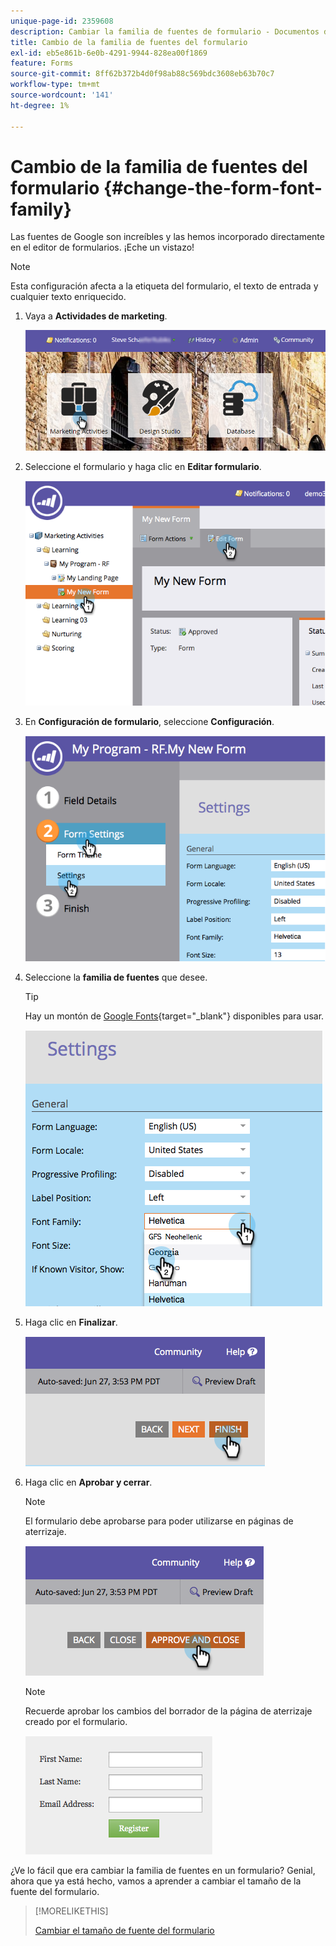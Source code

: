 ```yaml
---
unique-page-id: 2359608
description: Cambiar la familia de fuentes de formulario - Documentos de Marketo - Documentación del producto
title: Cambio de la familia de fuentes del formulario
exl-id: eb5e861b-6e0b-4291-9944-828ea00f1869
feature: Forms
source-git-commit: 8ff62b372b4d0f98ab88c569bdc3608eb63b70c7
workflow-type: tm+mt
source-wordcount: '141'
ht-degree: 1%

---
```


# Cambio de la familia de fuentes del formulario {#change-the-form-font-family}

Las fuentes de Google son increíbles y las hemos incorporado directamente en el editor de formularios. ¡Eche un vistazo!

>[!NOTE]
>
>Esta configuración afecta a la etiqueta del formulario, el texto de entrada y cualquier texto enriquecido.

1. Vaya a **Actividades de marketing**.

   ![](assets/login-marketing-activities.png)

1. Seleccione el formulario y haga clic en **Editar formulario**.

   ![](assets/image2014-9-15-15-3a47-3a27.png)

1. En **Configuración de formulario**, seleccione **Configuración**.

   ![](assets/image2014-9-15-15-3a47-3a56.png)

1. Seleccione la **familia de fuentes** que desee.

   >[!TIP]
   >
   >Hay un montón de [Google Fonts](https://fonts.google.com/){target="_blank"} disponibles para usar.

   ![](assets/image2014-9-15-16-3a0-3a8.png)

1. Haga clic en **Finalizar**.

   ![](assets/image2014-9-15-16-3a0-3a15.png)

1. Haga clic en **Aprobar y cerrar**.

   >[!NOTE]
   >
   >El formulario debe aprobarse para poder utilizarse en páginas de aterrizaje.

   ![](assets/image2014-9-15-16-3a1-3a28.png)

   >[!NOTE]
   >
   >Recuerde aprobar los cambios del borrador de la página de aterrizaje creado por el formulario.

   ![](assets/image2014-9-15-16-3a2-3a1.png)

¿Ve lo fácil que era cambiar la familia de fuentes en un formulario? Genial, ahora que ya está hecho, vamos a aprender a cambiar el tamaño de la fuente del formulario.

>[!MORELIKETHIS]
>
>[Cambiar el tamaño de fuente del formulario](/help/marketo/product-docs/demand-generation/forms/form-design/change-the-form-font-size.md)
